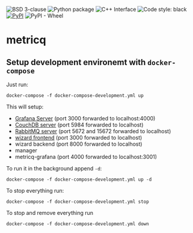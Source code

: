 ![BSD 3-clause](https://img.shields.io/badge/license-BSD%203--clause-blue.svg)
![Python package](https://github.com/metricq/metricq/workflows/Python%20package/badge.svg)
![C++ Interface](https://github.com/metricq/metricq/workflows/C++%20Interface/badge.svg)
![Code style: black](https://img.shields.io/badge/code%20style-black-000000.svg)
[![PyPI](https://img.shields.io/pypi/v/metricq)](https://pypi.org/project/metricq/)
![PyPI - Wheel](https://img.shields.io/pypi/wheel/metricq)
# metricq

## Setup development environemt with ```docker-compose```

Just run:

```
docker-compose -f docker-compose-development.yml up
```

This will setup:

- [Grafana Server](http://localhost:4000) (port 3000 forwarded to localhost:4000)
- [CouchDB server](http://localhost:5984) (port 5984 forwarded to localhost)
- [RabbitMQ server](http://localhost:15672/) (port 5672 and 15672 forwarded to localhost)
- [wizard frontend](http://localhost:3000/wizard/) (port 3000 forwarded to localhost)
- wizard backend (port 8000 forwarded to localhost)
- manager
- metricq-grafana (port 4000 forwarded to localhost:3001)

To run it in the background append ```-d```:

```
docker-compose -f docker-compose-development.yml up -d
```

To stop everything run:

```
docker-compose -f docker-compose-development.yml stop
```

To stop and remove everything run

```
docker-compose -f docker-compose-development.yml down
```
